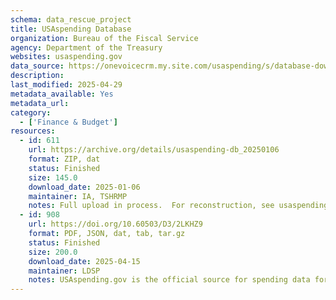 ```yaml
---
schema: data_rescue_project 
title: USAspending Database
organization: Bureau of the Fiscal Service
agency: Department of the Treasury
websites: usaspending.gov
data_source: https://onevoicecrm.my.site.com/usaspending/s/database-download
description: 
last_modified: 2025-04-29
metadata_available: Yes
metadata_url: 
category:
  - ['Finance & Budget'] 
resources:
  - id: 611
    url: https://archive.org/details/usaspending-db_20250106
    format: ZIP, dat
    status: Finished
    size: 145.0
    download_date: 2025-01-06
    maintainer: IA, TSHRMP
    notes: Full upload in process.  For reconstruction, see usaspending-db-setup.pdf.This is the complete database as of Jan. 6, 2025.
  - id: 908
    url: https://doi.org/10.60503/D3/2LKHZ9
    format: PDF, JSON, dat, tab, tar.gz
    status: Finished
    size: 200.0
    download_date: 2025-04-15
    maintainer: LDSP
    notes: USAspending.gov is the official source for spending data for the U.S. Government. Its mission is to show the American public what the federal government spends every year and how it spends the money. You can follow the money from the Congressional appropriations to the federal agencies and down to local communities and businesses.
---
```

